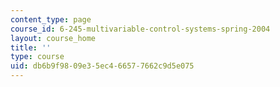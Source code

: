 ```yaml
---
content_type: page
course_id: 6-245-multivariable-control-systems-spring-2004
layout: course_home
title: ''
type: course
uid: db6b9f98-09e3-5ec4-6657-7662c9d5e075
---
```

